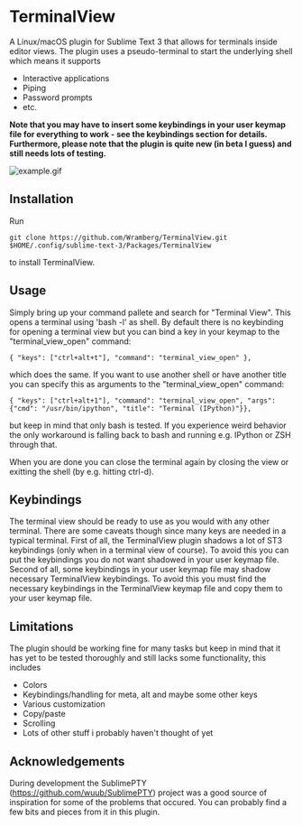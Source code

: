 # TerminalView
A Linux/macOS plugin for Sublime Text 3 that allows for terminals inside editor views. The plugin uses a pseudo-terminal to start the underlying shell which means it supports

* Interactive applications
* Piping
* Password prompts
* etc.

**Note that you may have to insert some keybindings in your user keymap file for everything to work - see the keybindings section for details. Furthermore, please note that the plugin is quite new (in beta I guess) and still needs lots of testing.**

![example.gif](https://raw.githubusercontent.com/Wramberg/TerminalView/master/example.gif "TerminalView Demonstration")

## Installation
Run
```
git clone https://github.com/Wramberg/TerminalView.git $HOME/.config/sublime-text-3/Packages/TerminalView
```
to install TerminalView.

## Usage
Simply bring up your command pallete and search for "Terminal View". This opens a terminal using 'bash -l' as shell. By default there is no keybinding for opening a terminal view but you can bind a key in your keymap to the "terminal_view_open" command:
```
{ "keys": ["ctrl+alt+t"], "command": "terminal_view_open" },
```
which does the same. If you want to use another shell or have another title you can specify this as arguments to the "terminal_view_open" command:
```
{ "keys": ["ctrl+alt+1"], "command": "terminal_view_open", "args": {"cmd": "/usr/bin/ipython", "title": "Terminal (IPython)"}},
```
but keep in mind that only bash is tested. If you experience weird behavior the only workaround is falling back to bash and running e.g. IPython or ZSH through that.

When you are done you can close the terminal again by closing the view or exitting the shell (by e.g. hitting ctrl-d).

## Keybindings
The terminal view should be ready to use as you would with any other terminal. There are some caveats though since many keys are needed in a typical terminal. First of all, the TerminalView plugin shadows a lot of ST3 keybindings (only when in a terminal view of course). To avoid this you can put the keybindings you do not want shadowed in your user keymap file. Second of all, some keybindings in your user keymap file may shadow necessary TerminalView keybindings. To avoid this you must find the necessary keybindings in the TerminalView keymap file and copy them to your user keymap file.

## Limitations
The plugin should be working fine for many tasks but keep in mind that it has yet to be tested thoroughly and still lacks some functionality, this includes

* Colors
* Keybindings/handling for meta, alt and maybe some other keys
* Various customization
* Copy/paste
* Scrolling
* Lots of other stuff i probably haven't thought of yet

## Acknowledgements
During development the SublimePTY (https://github.com/wuub/SublimePTY) project was a good source of inspiration for some of the problems that occured. You can probably find a few bits and pieces from it in this plugin.
